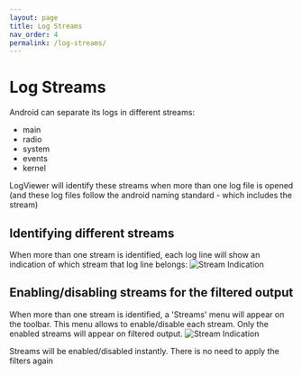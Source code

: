 ```yaml
---
layout: page
title: Log Streams
nav_order: 4
permalink: /log-streams/
---
```


# Log Streams
Android can separate its logs in different streams:
- main
- radio
- system
- events
- kernel

LogViewer will identify these streams when more than one log file is opened (and these log files follow the android naming standard - which includes the stream)

## Identifying different streams
When more than one stream is identified, each log line will show an indication of which stream that log line belongs:
![Stream Indication](../images/stream-indication.png)

## Enabling/disabling streams for the filtered output
When more than one stream is identified, a 'Streams' menu will appear on the toolbar. This menu allows to enable/disable each stream. Only the enabled streams will appear on filtered output.
![Stream Indication](../images/selecting-streams.png)

Streams will be enabled/disabled instantly. There is no need to apply the filters again